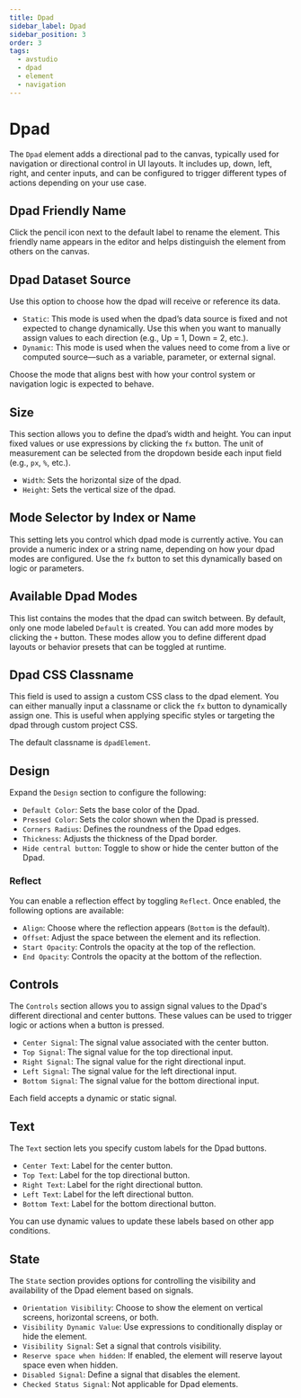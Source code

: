 ```yaml
---
title: Dpad
sidebar_label: Dpad
sidebar_position: 3
order: 3
tags:
  - avstudio
  - dpad
  - element
  - navigation
---
```


# Dpad

The `Dpad` element adds a directional pad to the canvas, typically used for navigation or directional control in UI layouts. It includes up, down, left, right, and center inputs, and can be configured to trigger different types of actions depending on your use case.

## Dpad Friendly Name

Click the pencil icon next to the default label to rename the element. This friendly name appears in the editor and helps distinguish the element from others on the canvas.

## Dpad Dataset Source

Use this option to choose how the dpad will receive or reference its data.

- `Static`: This mode is used when the dpad’s data source is fixed and not expected to change dynamically. Use this when you want to manually assign values to each direction (e.g., Up = 1, Down = 2, etc.).
- `Dynamic`: This mode is used when the values need to come from a live or computed source—such as a variable, parameter, or external signal.

Choose the mode that aligns best with how your control system or navigation logic is expected to behave.

## Size

This section allows you to define the dpad’s width and height. You can input fixed values or use expressions by clicking the `fx` button. The unit of measurement can be selected from the dropdown beside each input field (e.g., `px`, `%`, etc.).

- `Width`: Sets the horizontal size of the dpad.
- `Height`: Sets the vertical size of the dpad.

## Mode Selector by Index or Name

This setting lets you control which dpad mode is currently active. You can provide a numeric index or a string name, depending on how your dpad modes are configured. Use the `fx` button to set this dynamically based on logic or parameters.

## Available Dpad Modes

This list contains the modes that the dpad can switch between. By default, only one mode labeled `Default` is created. You can add more modes by clicking the `+` button. These modes allow you to define different dpad layouts or behavior presets that can be toggled at runtime.

## Dpad CSS Classname

This field is used to assign a custom CSS class to the dpad element. You can either manually input a classname or click the `fx` button to dynamically assign one. This is useful when applying specific styles or targeting the dpad through custom project CSS.

The default classname is `dpadElement`.

## Design

Expand the `Design` section to configure the following:

- `Default Color`: Sets the base color of the Dpad.
- `Pressed Color`: Sets the color shown when the Dpad is pressed.
- `Corners Radius`: Defines the roundness of the Dpad edges.
- `Thickness`: Adjusts the thickness of the Dpad border.
- `Hide central button`: Toggle to show or hide the center button of the Dpad.

### Reflect

You can enable a reflection effect by toggling `Reflect`. Once enabled, the following options are available:

- `Align`: Choose where the reflection appears (`Bottom` is the default).
- `Offset`: Adjust the space between the element and its reflection.
- `Start Opacity`: Controls the opacity at the top of the reflection.
- `End Opacity`: Controls the opacity at the bottom of the reflection.

## Controls

The `Controls` section allows you to assign signal values to the Dpad's different directional and center buttons. These values can be used to trigger logic or actions when a button is pressed.

- `Center Signal`: The signal value associated with the center button.
- `Top Signal`: The signal value for the top directional input.
- `Right Signal`: The signal value for the right directional input.
- `Left Signal`: The signal value for the left directional input.
- `Bottom Signal`: The signal value for the bottom directional input.

Each field accepts a dynamic or static signal.

## Text

The `Text` section lets you specify custom labels for the Dpad buttons.

- `Center Text`: Label for the center button.
- `Top Text`: Label for the top directional button.
- `Right Text`: Label for the right directional button.
- `Left Text`: Label for the left directional button.
- `Bottom Text`: Label for the bottom directional button.

You can use dynamic values to update these labels based on other app conditions.

## State

The `State` section provides options for controlling the visibility and availability of the Dpad element based on signals.

- `Orientation Visibility`: Choose to show the element on vertical screens, horizontal screens, or both.
- `Visibility Dynamic Value`: Use expressions to conditionally display or hide the element.
- `Visibility Signal`: Set a signal that controls visibility.
- `Reserve space when hidden`: If enabled, the element will reserve layout space even when hidden.
- `Disabled Signal`: Define a signal that disables the element.
- `Checked Status Signal`: Not applicable for Dpad elements.
